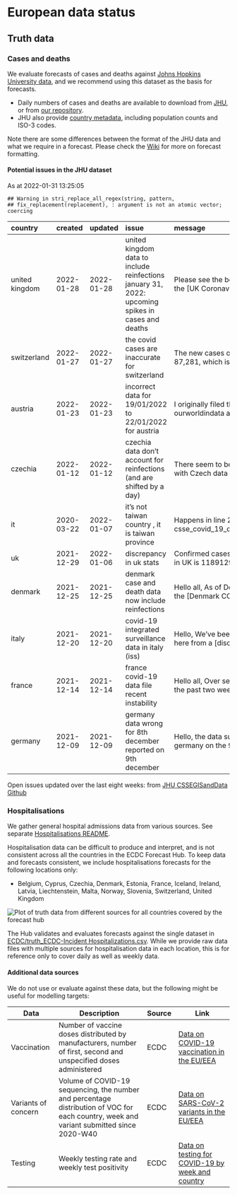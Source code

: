 European data status
================

## Truth data

### Cases and deaths

We evaluate forecasts of cases and deaths against [Johns Hopkins
University data](https://github.com/CSSEGISandData/COVID-19), and we
recommend using this dataset as the basis for forecasts.

  - Daily numbers of cases and deaths are available to download from
    [JHU](https://github.com/CSSEGISandData/COVID-19/tree/master/csse_covid_19_data/csse_covid_19_time_series),
    or from [our
    repository](https://github.com/epiforecasts/covid19-forecast-hub-europe/data-truth).
  - JHU also provide [country
    metadata](https://github.com/CSSEGISandData/COVID-19/blob/master/csse_covid_19_data/UID_ISO_FIPS_LookUp_Table.csv),
    including population counts and ISO-3 codes.

Note there are some differences between the format of the JHU data and
what we require in a forecast. Please check the
[Wiki](https://github.com/epiforecasts/covid19-forecast-hub-europe/wiki/Targets-and-horizons#truth-data)
for more on forecast formatting.

#### Potential issues in the JHU dataset

As at 2022-01-31 13:25:05

    ## Warning in stri_replace_all_regex(string, pattern,
    ## fix_replacement(replacement), : argument is not an atomic vector; coercing

| country        | created    | updated    | issue                                                                                             | message                                                 | url                                                      |
| :------------- | :--------- | :--------- | :------------------------------------------------------------------------------------------------ | :------------------------------------------------------ | :------------------------------------------------------- |
| united kingdom | 2022-01-28 | 2022-01-28 | united kingdom data to include reinfections january 31, 2022: upcoming spikes in cases and deaths | Please see the below text from the \[UK Coronavirus…    | <https://github.com/CSSEGISandData/COVID-19/issues/5310> |
| switzerland    | 2022-01-27 | 2022-01-27 | the covid cases are inaccurate for switzerland                                                    | The new cases on 24th Jan is 87,281, which is quit…     | <https://github.com/CSSEGISandData/COVID-19/issues/5301> |
| austria        | 2022-01-23 | 2022-01-23 | incorrect data for 19/01/2022 to 22/01/2022 for austria                                           | I originally filed this against ourworldindata as …     | <https://github.com/CSSEGISandData/COVID-19/issues/5279> |
| czechia        | 2022-01-12 | 2022-01-12 | czechia data don’t account for reinfections (and are shifted by a day)                            | There seem to be two issues with Czech data 1. Re…      | <https://github.com/CSSEGISandData/COVID-19/issues/5192> |
| it             | 2020-03-22 | 2022-01-07 | it’s not taiwan country , it is taiwan province                                                   | Happens in line 214 of csse\_covid\_19\_data/csse\_cov… | <https://github.com/CSSEGISandData/COVID-19/issues/1253> |
| uk             | 2021-12-29 | 2022-01-06 | discrepancy in uk stats                                                                           | Confirmed cases for 26th dec in UK is 11891292 and…     | <https://github.com/CSSEGISandData/COVID-19/issues/5112> |
| denmark        | 2021-12-25 | 2021-12-25 | denmark case and death data now include reinfections                                              | Hello all, As of December 21, the \[Denmark COVID-…     | <https://github.com/CSSEGISandData/COVID-19/issues/5094> |
| italy          | 2021-12-20 | 2021-12-20 | covid-19 integrated surveillance data in italy (iss)                                              | Hello, We’ve been redirected here from a \[discuss…     | <https://github.com/CSSEGISandData/COVID-19/issues/5070> |
| france         | 2021-12-14 | 2021-12-14 | france covid-19 data file recent instability                                                      | Hello all, Over several days in the past two week…      | <https://github.com/CSSEGISandData/COVID-19/issues/5038> |
| germany        | 2021-12-09 | 2021-12-09 | germany data wrong for 8th december reported on 9th december                                      | Hello, the data submitted for germany on the 9th …      | <https://github.com/CSSEGISandData/COVID-19/issues/5014> |

Open issues updated over the last eight weeks: from [JHU CSSEGISandData
Github](https://github.com/CSSEGISandData/COVID-19/)

### Hospitalisations

We gather general hospital admissions data from various sources. See
separate [Hospitalisations
README](https://github.com/epiforecasts/covid19-forecast-hub-europe/tree/main/code/auto_download/hospitalisations#readme).

Hospitalisation data can be difficult to produce and interpret, and is
not consistent across all the countries in the ECDC Forecast Hub. To
keep data and forecasts consistent, we include hospitalisations
forecasts for the following locations only:

  - Belgium, Cyprus, Czechia, Denmark, Estonia, France, Iceland,
    Ireland, Latvia, Liechtenstein, Malta, Norway, Slovenia,
    Switzerland, United Kingdom

![Plot of truth data from different sources for all countries covered by
the forecast hub](plots/hospitalisations.svg)

The Hub validates and evaluates forecasts against the single dataset in
[ECDC/truth\_ECDC-Incident
Hospitalizations.csv](ECDC/truth_ECDC-Incident%20Hospitalizations.csv).
While we provide raw data files with multiple sources for
hospitalisation data in each location, this is for reference only to
cover daily as well as weekly data.

#### Additional data sources

We do not use or evaluate against these data, but the following might be
useful for modelling targets:

| Data                | Description                                                                                                                              | Source | Link                                                                                                                            |
| ------------------- | ---------------------------------------------------------------------------------------------------------------------------------------- | ------ | ------------------------------------------------------------------------------------------------------------------------------- |
| Vaccination         | Number of vaccine doses distributed by manufacturers, number of first, second and unspecified doses administered                         | ECDC   | [Data on COVID-19 vaccination in the EU/EEA](https://www.ecdc.europa.eu/en/publications-data/data-covid-19-vaccination-eu-eea)  |
| Variants of concern | Volume of COVID-19 sequencing, the number and percentage distribution of VOC for each country, week and variant submitted since 2020-W40 | ECDC   | [Data on SARS-CoV-2 variants in the EU/EEA](https://www.ecdc.europa.eu/en/publications-data/data-virus-variants-covid-19-eueea) |
| Testing             | Weekly testing rate and weekly test positivity                                                                                           | ECDC   | [Data on testing for COVID-19 by week and country](https://www.ecdc.europa.eu/en/publications-data/covid-19-testing)            |
